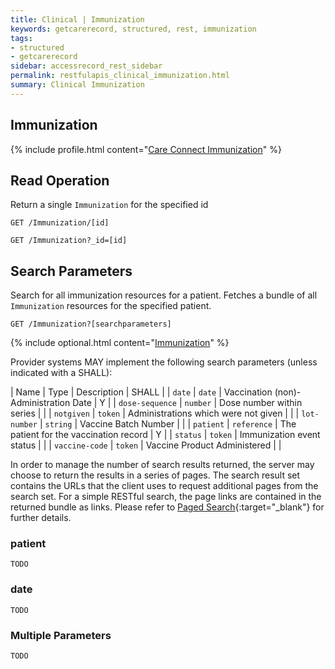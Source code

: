 ```yaml
---
title: Clinical | Immunization
keywords: getcarerecord, structured, rest, immunization
tags:
- structured
- getcarerecord
sidebar: accessrecord_rest_sidebar
permalink: restfulapis_clinical_immunization.html
summary: Clinical Immunization
---
```


## Immunization ##

{% include profile.html content="[Care Connect Immunization](http://www.interopen.org/candidate-profiles/care-connect/CareConnect-Immunization-1.html)" %}

## Read Operation ##

Return a single `Immunization` for the specified id

```http
GET /Immunization/[id]
```

```http
GET /Immunization?_id=[id]
```

## Search Parameters ##

Search for all immunization resources for a patient. Fetches a bundle of all `Immunization` resources for the specified patient.

```http
GET /Immunization?[searchparameters]
```

{% include optional.html content="[Immunization](https://www.hl7.org/fhir/DSTU2/immunization.html#search)" %}

Provider systems MAY implement the following search parameters (unless indicated with a SHALL):

| Name | Type | Description | SHALL |
| `date` | `date` | Vaccination (non)-Administration Date | Y |
| `dose-sequence` | `number` | Dose number within series |  |
| `notgiven` | `token` | Administrations which were not given |  |
| `lot-number` | `string` | Vaccine Batch Number | |
| `patient` | `reference` | The patient for the vaccination record | Y |
| `status` | `token` | Immunization event status | |
| `vaccine-code` | `token` | Vaccine Product Administered |  |

In order to manage the number of search results returned, the server may choose to return the results in a series of pages. The search result set contains the URLs that the client uses to request additional pages from the search set. For a simple RESTful search, the page links are contained in the returned bundle as links. Please refer to [Paged Search](https://www.hl7.org/fhir/DSTU2/search.html#count){:target="_blank"} for further details.

### patient ###

```
TODO
```

### date ###

```
TODO
```

### Multiple Parameters ###

```
TODO
```

